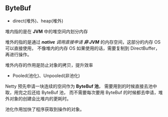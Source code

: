 
## ByteBuf

* direct(堆外)、heap(堆外)

堆内指的是在 __JVM__ 中的堆空间内划分内存

堆外的指的是通过 ___native__ 调用直接申请 __非 JVM___ 的内存空间，这部分的内存 OS 可以直接使用，
不像堆内的内存 OS 如果使用的话，需要复制到 DirectBuffer， 再进行操作。

堆外内存的作用是防止对象的拷贝，提升效率

* Pooled(池化)、Unpooled(非池化)

Netty 预先申请一块连续的空间作为 __ByteBuf 池__， 需要用到的时候直接去池中取，用完之后还给 ByteBuf 池，
而不需要每次要用 ByteBuf 的时候都去申请，堆外对象的创建会比堆内的更耗时。

池化作用加快了程序获取到操作的对象。


